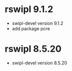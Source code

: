 # rswipl 9.1.2

* swipl-devel version 9.1.2
* add package pcre

# rswipl 8.5.20

* swipl-devel version 8.5.20

